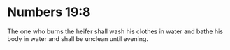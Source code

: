 # Numbers 19:8

The one who burns the heifer shall wash his clothes in water and bathe his body in water and shall be unclean until evening.
